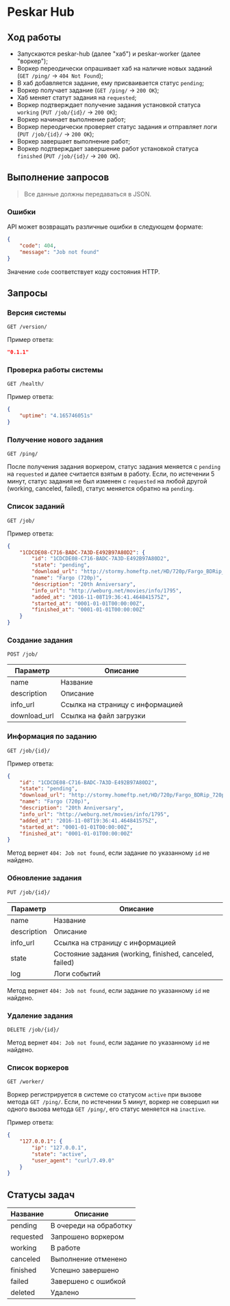 # Peskar Hub

## Ход работы

* Запускаются peskar-hub (далее "хаб") и peskar-worker (далее "воркер");
* Воркер переодически опрашивает хаб на наличие новых заданий (`GET /ping/` -> `404 Not Found`);
* В хаб добавляется задание, ему присваивается статус `pending`;
* Воркер получает задание (`GET /ping/` -> `200 OK`);
* Хаб меняет статут задания на `requested`;
* Воркер подтверждает получение задания установкой статуса `working` (`PUT /job/{id}/` -> `200 OK`);
* Воркер начинает выполнение работ;
* Воркер переодически проверяет статус задания и отправляет логи (`PUT /job/{id}/` -> `200 OK`);
* Воркер завершает выполнение работ;
* Воркер подтверждает завершение работ установкой статуса `finished` (`PUT /job/{id}/` -> `200 OK`).

## Выполнение запросов

> Все данные должны передаваться в JSON.

### Ошибки

API может возвращать различные ошибки в следующем формате:

```json
{
    "code": 404,
    "message": "Job not found"
}
```

Значение `code` соответствует коду состояния HTTP.

## Запросы

### Версия системы

`GET /version/`

Пример ответа:

```json
"0.1.1"
```

### Проверка работы системы

`GET /health/`

Пример ответа:

```json
{
    "uptime": "4.165746051s"
}
```

### Получение нового задания

`GET /ping/`

После получения задания воркером, статус задания меняется с `pending` на `requested` и далее считается взятым в работу. Если, по истечении 5 минут, статус задания не был изменен с `requested` на любой другой (working, canceled, failed), статус меняется обратно на `pending`.

### Список заданий

`GET /job/`

Пример ответа:

```json
{
    "1CDCDE08-C716-BADC-7A3D-E492B97A80D2": {
        "id": "1CDCDE08-C716-BADC-7A3D-E492B97A80D2",
        "state": "pending",
        "download_url": "http://stormy.homeftp.net/HD/720p/Fargo_BDRip_720p.mkv",
        "name": "Fargo (720p)",
        "description": "20th Anniversary",
        "info_url": "http://weburg.net/movies/info/1795",
        "added_at": "2016-11-08T19:36:41.464841575Z",
        "started_at": "0001-01-01T00:00:00Z",
        "finished_at": "0001-01-01T00:00:00Z"
    }
}
```

### Создание задания

`POST /job/`

Параметр     | Описание
-------------|---------------------------------
name         | Название
description  | Описание
info_url     | Ссылка на страницу с информацией
download_url | Ссылка на файл загрузки

### Информация по заданию

`GET /job/{id}/`

Пример ответа:

```json
{
    "id": "1CDCDE08-C716-BADC-7A3D-E492B97A80D2",
    "state": "pending",
    "download_url": "http://stormy.homeftp.net/HD/720p/Fargo_BDRip_720p.mkv",
    "name": "Fargo (720p)",
    "description": "20th Anniversary",
    "info_url": "http://weburg.net/movies/info/1795",
    "added_at": "2016-11-08T19:36:41.464841575Z",
    "started_at": "0001-01-01T00:00:00Z",
    "finished_at": "0001-01-01T00:00:00Z"
}

```

Метод вернет `404: Job not found`, если задание по указанному `id` не найдено.

### Обновление задания

`PUT /job/{id}/`

Параметр    | Описание
------------|------------------------------------------------------
name        | Название
description | Описание
info_url    | Ссылка на страницу с информацией
state       | Состояние задания (working, finished, canceled, failed)
log         | Логи событий

Метод вернет `404: Job not found`, если задание по указанному `id` не найдено.

### Удаление задания

`DELETE /job/{id}/`

Метод вернет `404: Job not found`, если задание по указанному `id` не найдено.

### Список воркеров

`GET /worker/`

Воркер регистрируется в системе со статусом `active` при вызове метода `GET /ping/`. Если, по истечении 5 минут, воркер не совершил ни одного вызова метода `GET /ping/`, его статус меняется на `inactive`.

Пример ответа:

```json
{
    "127.0.0.1": {
        "ip": "127.0.0.1",
        "state": "active",
        "user_agent": "curl/7.49.0"
    }
}
```

## Статусы задач

Название  | Описание
----------|---------------------------------
pending   | В очереди на обработку
requested | Запрошено воркером
working   | В работе
canceled  | Выполнение отменено
finished  | Успешно завершено
failed    | Завершено с ошибкой
deleted   | Удалено
